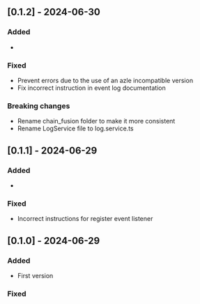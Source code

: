 ## [0.1.2] - 2024-06-30

### Added

-

### Fixed

- Prevent errors due to the use of an azle incompatible version
- Fix incorrect instruction in event log documentation

### Breaking changes

- Rename chain_fusion folder to make it more consistent
- Rename LogService file to log.service.ts

## [0.1.1] - 2024-06-29

### Added

-

### Fixed

- Incorrect instructions for register event listener

## [0.1.0] - 2024-06-29

### Added

- First version

### Fixed
